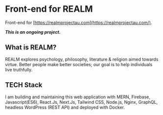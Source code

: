 # Front-end for REALM

Front-end for [https://realmprojectau.com](https://realmprojectau.com/).

***This is an ongoing project.***

## What is REALM?

REALM explores psychology, philosophy, literature & religion aimed towards virtue. Better people make better societies; our goal is to help individuals live truthfully.

## TECH Stack
I am building and maintaining this web application with MERN, Firebase, Javascript(ES6), React.Js, Next.Js, Tailwind CSS, Node.js, Nginx, GraphQL, headless WordPress (REST API) and deployed with Docker.